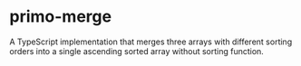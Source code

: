 # primo-merge

A TypeScript implementation that merges three arrays with different sorting orders into a single ascending sorted array without sorting function.
